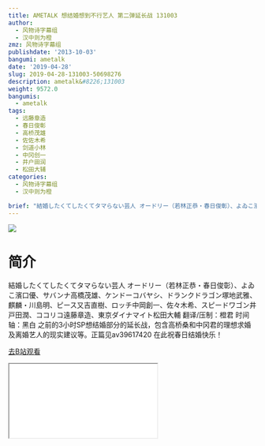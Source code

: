 ```yaml
---
title: AMETALK 想结婚想到不行艺人 第二弹延长战 131003
author:
  - 风物诗字幕组
  - 汉中则为橙
zmz: 风物诗字幕组
publishdate: '2013-10-03'
bangumi: ametalk
date: '2019-04-28'
slug: 2019-04-28-131003-50698276
description: ametalk&#8226;131003
weight: 9572.0
bangumis:
  - ametalk
tags:
  - 远藤章造
  - 春日俊彰
  - 高桥茂雄
  - 佐佐木希
  - 剑道小林
  - 中冈创一
  - 井户田润
  - 松田大辅
categories:
  - 风物诗字幕组
  - 汉中则为橙

brief: "結婚したくてしたくてタマらない芸人 オードリー（若林正恭・春日俊彰）、よゐこ濱口優、サバンナ高橋茂雄、ケンドーコバヤシ、ドランクドラゴン塚地武雅、麒麟・川島明、ピース又吉直樹、ロッチ中岡創一、佐々木希、スピードワゴン井戸田潤、ココリコ遠藤章造、東京ダイナマイト松田大輔 翻译/压制：橙君 时间轴：黑白 之前的3小时SP想结婚部分的延长战，包含高桥桑和中冈君的理想求婚及离婚艺人的现实建议等。正篇见av39617420 在此祝春日结婚快乐！"
---
```

![](https://i.imgur.com/vTEEzhj.jpg)
# 简介  
結婚したくてしたくてタマらない芸人
オードリー（若林正恭・春日俊彰）、よゐこ濱口優、サバンナ高橋茂雄、ケンドーコバヤシ、ドランクドラゴン塚地武雅、麒麟・川島明、ピース又吉直樹、ロッチ中岡創一、佐々木希、スピードワゴン井戸田潤、ココリコ遠藤章造、東京ダイナマイト松田大輔
翻译/压制：橙君 时间轴：黑白
之前的3小时SP想结婚部分的延长战，包含高桥桑和中冈君的理想求婚及离婚艺人的现实建议等。正篇见av39617420
在此祝春日结婚快乐！  

[去B站观看](https://www.bilibili.com/video/av50698276/)
<div class ="resp-container"><iframe class="testiframe" src="//player.bilibili.com/player.html?aid=50698276"", scrolling="no", allowfullscreen="true" > </iframe></div> 
